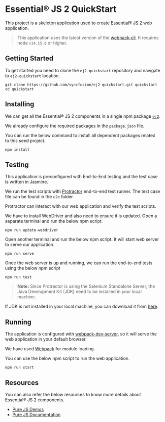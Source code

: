 # Essential&reg; JS 2 QuickStart

This project is a skeleton application used to create [Essential&reg; JS 2](https://www.syncfusion.com/products/essential-js2) web application.

>This application uses the latest version of the [webpack-cli](https://webpack.js.org/api/cli/#commands). It requires node `v14.15.0` or higher.

## Getting Started

To get started you need to clone the `ej2-quickstart` repository and navigate to `ej2-quickstart` location.

```
git clone https://github.com/syncfusion/ej2-quickstart.git quickstart
cd quickstart
```

## Installing

We can get all the Essential&reg; JS 2 components in a single npm package [`ej2`](https://www.npmjs.com/package/@syncfusion/ej2).

We already configure the required packages in the `package.json` file.

You can run the below command to install all dependent packages related to this seed project.

```
npm install
```

## Testing

This application is preconfigured with End-to-End testing and the test case is written in Jasmine.

We run the test scripts with [Protractor](http://www.protractortest.org/#/) end-to-end test runner. The test case file can be found in the `e2e` folder.

Protractor can interact with our web application and verify the test scripts.

We have to install WebDriver and also need to ensure it is updated. Open a separate terminal and run the below npm script.

```
npm run update-webdriver
```

Open another terminal and run the below npm script. It will start web server to serve our application.

```
npm run serve
```

Once the web server is up and running, we can run the end-to-end tests using the below npm script

```
npm run test
```

> **Note:** Since Protractor is using the Selenium Standalone Server, the Java Development Kit (JDK) need to be installed in your local machine.

If JDK is not installed in your local machine, you can download it from [here](http://www.oracle.com/technetwork/java/javase/downloads/index.html).

## Running

The application is configured with [webpack-dev-server](https://webpack.js.org/configuration/dev-server/#devserver), so it will serve the web application in your default browser.

We have used [Webpack](https://github.com/webpack/webpack) for module loading.

You can use the below npm script to run the web application.

```
npm run start
```

## Resources

You can also refer the below resources to know more details about Essential&reg; JS 2 components.

* [Pure JS Demos](http://ej2.syncfusion.com/demos/)
* [Pure JS Documentation](http://ej2.syncfusion.com/documentation/)
